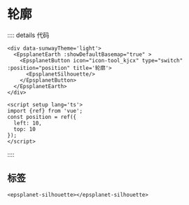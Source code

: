 #  轮廓

<div data-sunwayTheme='light'>
  <EpsplanetEarth :showDefaultBasemap="true" @onReady="ready">
    <EpsplanetButton container="#earthContainer"  icon="icon-tool_kjcx" type="switch" :position="position" title='轮廓'>
      <EpsplanetSilhouette/>
    </EpsplanetButton>
  </EpsplanetEarth>
</div>

<script setup lang='ts'>
import {ref} from 'vue';
const position = ref({
  left: 10,
  top: 10
});
const ready = (earth:any)=>{
    console.log(earth)
  earth.sceneTree.root.children.push(
  {
    ref: 'tileset',
    czmObject: {
      "xbsjType": "Tileset",
      "xbsjGuid": "d3266895-4795-41a1-92f3-46be5edc6532",
      "name": "大雁塔",
      "url": "/EPSGIS-DEV-PORTAL/Demos/last/assets/dayanta/tileset.json",
    }
  }
  )
  earth.sceneTree.$refs.tileset.czmObject.flyTo()
}
</script>

:::: details 代码

```vue
<div data-sunwayTheme='light'>
  <EpsplanetEarth :showDefaultBasemap="true" >
    <EpsplanetButton icon="icon-tool_kjcx" type="switch" :position="position" title='轮廓'>
      <EpsplanetSilhouette/>
    </EpsplanetButton>
  </EpsplanetEarth>
</div>

<script setup lang='ts'>
import {ref} from 'vue';
const position = ref({
  left: 10,
  top: 10
});
</script>
```

::::

## 标签

```vue
<epsplanet-silhouette></epsplanet-silhouette>
```
